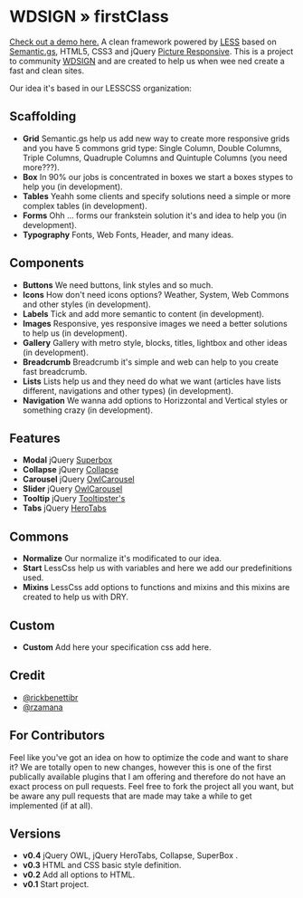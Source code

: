 WDSIGN » firstClass
=====================================
[Check out a demo here.](http://firstClass.wdsign.com.br)
A clean framework powered by [LESS][1] based on [Semantic.gs][2], HTML5, CSS3 and jQuery [Picture Responsive][3].
This is a project to community [WDSIGN](https://plus.google.com/u/0/communities/104431911254900556469) and are created to help us when wee ned create a fast and clean sites.


Our idea it's based in our LESSCSS organization:

Scaffolding
-----------
* **Grid**
    Semantic.gs help us add new way to create more responsive grids and you have 5 commons grid type: Single Column, Double Columns, Triple Columns, Quadruple Columns and Quintuple Columns (you need more???).
* **Box**
    In 90% our jobs is concentrated in boxes we start a boxes stypes to help you (in development).
* **Tables**
    Yeahh some clients and specify solutions need a simple or more complex tables (in development).
* **Forms**
    Ohh ... forms our frankstein solution it's and idea to help you (in development).
* **Typography**
    Fonts, Web Fonts, Header, and many ideas.


Components
----------
* **Buttons**
    We need buttons, link styles and so much.
* **Icons**
    How don't need icons options? Weather, System, Web Commons and other styles (in development).
* **Labels**
    Tick and add more semantic to content (in development).
* **Images**
    Responsive, yes responsive images we need a better solutions to help us (in development).
* **Gallery**
    Gallery with metro style, blocks, titles, lightbox and other ideas (in development).
* **Breadcrumb**
    Breadcrumb it's simple and web can help to you create fast breadcrumb.
* **Lists**
    Lists help us and they need do what we want (articles have lists different, navigations and other types) (in development).
* **Navigation**
    We wanna add options to Horizzontal and Vertical styles or something crazy (in development).

Features
--------
* **Modal**
    jQuery [Superbox][10]
* **Collapse**
    jQuery [Collapse][9]
* **Carousel**
    jQuery [OwlCarousel][8]
* **Slider**
    jQuery [OwlCarousel][8]
* **Tooltip**
    jQuery [Tooltipster's][7]
* **Tabs**
    jQuery [HeroTabs][6]
    
Commons
-------
* **Normalize**
    Our normalize it's modificated to our idea.
* **Start**
    LessCss help us with variables and here we add our predefinitions used.
* **Mixins**
    LessCss add options to functions and mixins and this mixins are created to help us with DRY.
    
Custom
------
* **Custom**
    Add here your specification css add here.


Credit
-------

- [@rickbenettibr][4]
- [@rzamana][5]

For Contributors
----------------

Feel like you've got an idea on how to optimize the code and want to share it? We are totally open to new changes, however this is one of the first publically available plugins that I am offering and therefore do not have an exact process on pull requests. Feel free to fork the project all you want, but be aware any pull requests that are made may take a while to get implemented (if at all).


Versions
--------

- **v0.4** jQuery OWL, jQuery HeroTabs, Collapse, SuperBox .
- **v0.3** HTML and CSS basic style definition.
- **v0.2** Add all options to HTML.
- **v0.1** Start project.


[1]: http://lesscss.org/
[2]: https://github.com/twigkit/semantic.gs/
[3]: http://jquerypicture.com/
[4]: http://twitter.com/rickbenettibr
[5]: http://twitter.com/rzamana
[6]: https://github.com/WDSIGN/jquery.herotabs
[7]: https://github.com/WDSIGN/tooltipster
[8]: https://github.com/WDSIGN/OwlCarousel
[9]: https://github.com/WDSIGN/jQuery-Collapse
[10]:https://github.com/WDSIGN/jquery-superbox